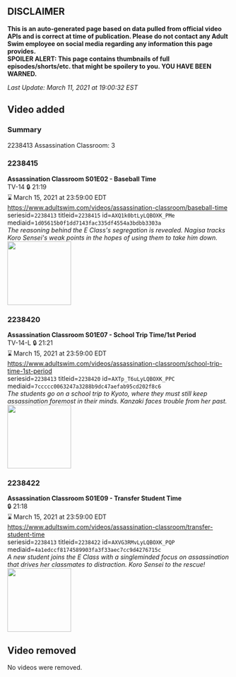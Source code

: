 ## DISCLAIMER
**This is an auto-generated page based on data pulled from official video APIs and is correct at time of publication. Please do not contact any Adult Swim employee on social media regarding any information this page provides.**  
**SPOILER ALERT: This page contains thumbnails of full episodes/shorts/etc. that might be spoilery to you. YOU HAVE BEEN WARNED.**  

_Last Update: March 11, 2021 at 19:00:32 EST_
## Video added
### Summary
2238413 Assassination Classroom: 3  
### 2238415
**Assassination Classroom S01E02 - Baseball Time**  
TV-14 🔒 21:19  
⌛ March 15, 2021 at 23:59:00 EDT  
https://www.adultswim.com/videos/assassination-classroom/baseball-time  
seriesid=`2238413` titleid=`2238415` id=`AXQ1k0btLyLQBOXK_PMe` mediaid=`1d05615b0f1dd7143fac335df4554a3bdbb3303a`  
_The reasoning behind the E Class's segregation is revealed. Nagisa tracks Koro Sensei's weak points in the hopes of using them to take him down._  
<a href="https://media.cdn.adultswim.com/uploads/20200902/thumbnails/2_209298498-AssassinationClass_102.jpg"><img src="https://media.cdn.adultswim.com/uploads/20200902/thumbnails/2_209298498-AssassinationClass_102.jpg" height="144px" /></a>
### 2238420
**Assassination Classroom S01E07 - School Trip Time/1st Period**  
TV-14-L 🔒 21:21  
⌛ March 15, 2021 at 23:59:00 EDT  
https://www.adultswim.com/videos/assassination-classroom/school-trip-time-1st-period  
seriesid=`2238413` titleid=`2238420` id=`AXTp_T6uLyLQBOXK_PPC` mediaid=`7ccccc0063247a3288b9dc47aefab95cd202f8c6`  
_The students go on a school trip to Kyoto, where they must still keep assassination foremost in their minds. Kanzaki faces trouble from her past._  
<a href="https://media.cdn.adultswim.com/uploads/20201002/thumbnails/2_201021145196-AssasinationClass_107.jpg"><img src="https://media.cdn.adultswim.com/uploads/20201002/thumbnails/2_201021145196-AssasinationClass_107.jpg" height="144px" /></a>
### 2238422
**Assassination Classroom S01E09 - Transfer Student Time**  
 🔒 21:18  
⌛ March 15, 2021 at 23:59:00 EDT  
https://www.adultswim.com/videos/assassination-classroom/transfer-student-time  
seriesid=`2238413` titleid=`2238422` id=`AXVG3RMvLyLQBOXK_PQP` mediaid=`4a1edccf8174589903fa3f33aec7cc9d4276715c`  
_A new student joins the E Class with a singleminded focus on assassination that drives her classmates to distraction. Koro Sensei to the rescue!_  
<a href="https://media.cdn.adultswim.com/uploads/20201020/thumbnails/2_2010201234521-AssasinationClass_109.jpg"><img src="https://media.cdn.adultswim.com/uploads/20201020/thumbnails/2_2010201234521-AssasinationClass_109.jpg" height="144px" /></a>
## Video removed
No videos were removed.  
